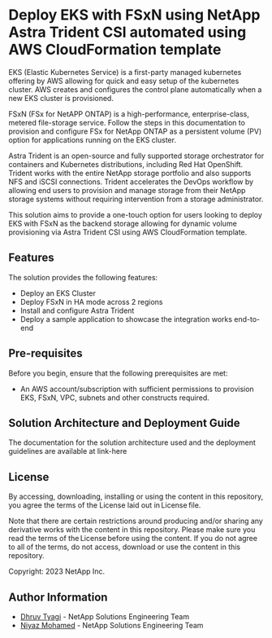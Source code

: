# Deploy EKS with FSxN using NetApp Astra Trident CSI automated using AWS CloudFormation template

EKS (Elastic Kubernetes Service) is a first-party managed kubernetes offering by AWS allowing for quick and easy setup of the kubernetes cluster. AWS creates and configures the control plane automatically when a new EKS cluster is provisioned.

FSxN (FSx for NetAPP ONTAP) is a high-performance, enterprise-class, metered file-storage service. Follow the steps in this documentation to provision and configure FSx for NetApp ONTAP as a persistent volume (PV) option for applications running on the EKS cluster.

Astra Trident is an open-source and fully supported storage orchestrator for containers and Kubernetes distributions, including Red Hat OpenShift. Trident works with the entire NetApp storage portfolio and also supports NFS and iSCSI connections. Trident accelerates the DevOps workflow by allowing end users to provision and manage storage from their NetApp storage systems without requiring intervention from a storage administrator.

This solution aims to provide a one-touch option for users looking to deploy EKS with FSxN as the backend storage allowing for dynamic volume provisioning via Astra Trident CSI using AWS CloudFormation template. 

## Features
The solution provides the following features:

* Deploy an EKS Cluster
* Deploy FSxN in HA mode across 2 regions
* Install and configure Astra Trident
* Deploy a sample application to showcase the integration works end-to-end

## Pre-requisites
Before you begin, ensure that the following prerequisites are met: 

* An AWS account/subscription with sufficient permissions to provision EKS, FSxN, VPC, subnets and other constructs required.

## Solution Architecture and Deployment Guide

The documentation for the solution architecture used and the deployment guidelines are available at link-here


## License
By accessing, downloading, installing or using the content in this repository, you agree the terms of the License laid out in License file.

Note that there are certain restrictions around producing and/or sharing any derivative works with the content in this repository. Please make sure you read the terms of the License before using the content. If you do not agree to all of the terms, do not access, download or use the content in this repository.

Copyright: 2023 NetApp Inc.

## Author Information

- [Dhruv Tyagi](mailto:dhruv.tyagi@netapp.com) - NetApp Solutions Engineering Team
- [Niyaz Mohamed](mailto:niyaz.mohamed@netapp.com) - NetApp Solutions Engineering Team